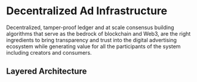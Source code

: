 # Decentralized Ad Infrastructure

Decentralized, tamper-proof ledger and at scale consensus building algorithms that serve as the bedrock of blockchain and Web3, are the right ingredients to bring transparency and trust into the digital advertising ecosystem while generating value for all the participants of the system including creators and consumers.&#x20;

## Layered Architecture&#x20;

